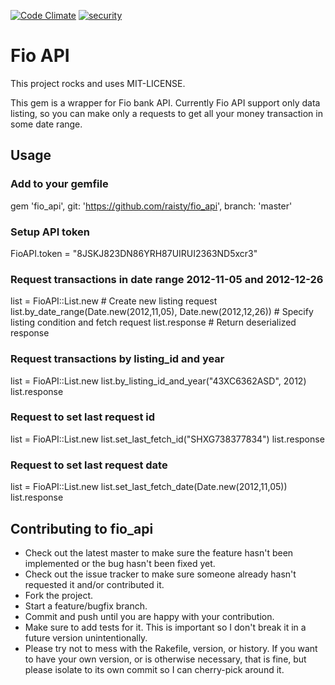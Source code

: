 [![Code Climate](https://codeclimate.com/github/raisty/fio_api.png)](https://codeclimate.com/github/raisty/fio_api)
[![security](https://hakiri.io/github/raisty/fio_api/master.svg)](https://hakiri.io/github/raisty/fio_api/master)

# Fio API

This project rocks and uses MIT-LICENSE.

This gem is a wrapper for Fio bank API. Currently Fio API support only data listing, so you can make only a requests to get all your money transaction in some date range.

## Usage

### Add to your gemfile
  gem 'fio_api', git: 'https://github.com/raisty/fio_api', branch: 'master'

### Setup API token
  FioAPI.token = "8JSKJ823DN86YRH87UIRUI2363ND5xcr3"

### Request transactions in date range 2012-11-05 and 2012-12-26
  list = FioAPI::List.new                                         # Create new listing request
  list.by_date_range(Date.new(2012,11,05), Date.new(2012,12,26))  # Specify listing condition and fetch request
  list.response                                                   # Return deserialized response

### Request transactions by listing_id and year
  list = FioAPI::List.new
  list.by_listing_id_and_year("43XC6362ASD", 2012)
  list.response

### Request to set last request id
  list = FioAPI::List.new
  list.set_last_fetch_id("SHXG738377834")
  list.response

### Request to set last request date
  list = FioAPI::List.new
  list.set_last_fetch_date(Date.new(2012,11,05))
  list.response


## Contributing to fio_api

* Check out the latest master to make sure the feature hasn't been implemented or the bug hasn't been fixed yet.
* Check out the issue tracker to make sure someone already hasn't requested it and/or contributed it.
* Fork the project.
* Start a feature/bugfix branch.
* Commit and push until you are happy with your contribution.
* Make sure to add tests for it. This is important so I don't break it in a future version unintentionally.
* Please try not to mess with the Rakefile, version, or history. If you want to have your own version, or is otherwise necessary, that is fine, but please isolate to its own commit so I can cherry-pick around it.
